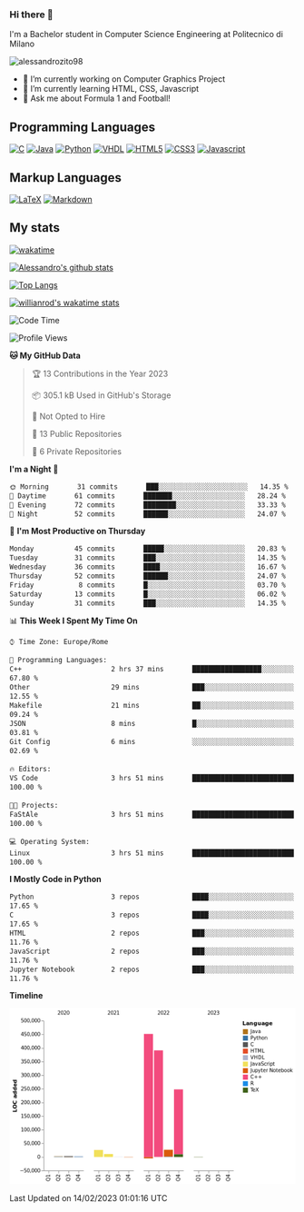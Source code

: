 ### Hi there 👋

I'm a Bachelor student in Computer Science Engineering at Politecnico di Milano

<p align="left"> <img src="https://komarev.com/ghpvc/?username=alessandrozito98&label=Profile%20views&color=129e00&style=plastic" alt="alessandrozito98" /> </p>


<!--
**alessandrozito98/alessandrozito98** is a ✨ _special_ ✨ repository because its `README.md` (this file) appears on your GitHub profile.
-->

- 🔭 I’m currently working on Computer Graphics Project
- 🌱 I’m currently learning HTML, CSS, Javascript
- 💬 Ask me about Formula 1 and Football!




## Programming Languages

[![C](https://img.shields.io/badge/c%20-%2300599C.svg?&style=for-the-badge&logo=c&logoColor=white)](<https://en.wikipedia.org/wiki/C_(programming_language)>)
[![Java](https://img.shields.io/badge/java-%23ED8B00.svg?&style=for-the-badge&logo=java&logoColor=white)](https://www.java.com/)
[![Python](https://img.shields.io/badge/python%20-%2314354C.svg?&style=for-the-badge&logo=python&logoColor=white)](https://www.python.org/)
[![VHDL](https://img.shields.io/badge/-VHDL-lightgrey?style=for-the-badge&logo=xilinx&logoColor=red)](https://en.wikipedia.org/wiki/VHDL)
[![HTML5](https://img.shields.io/badge/html5%20-%23E34F26.svg?&style=for-the-badge&logo=html5&logoColor=white)](https://en.wikipedia.org/wiki/HTML5)
[![CSS3](https://img.shields.io/badge/css3%20-%231572B6.svg?&style=for-the-badge&logo=css3&logoColor=white)](https://en.wikipedia.org/wiki/CSS)
[![Javascript](https://img.shields.io/badge/javascript%20-%23323330.svg?&style=for-the-badge&logo=javascript&logoColor=%23F7DF1)](https://en.wikipedia.org/wiki/JavaScript)

## Markup Languages

[![LaTeX](https://img.shields.io/badge/latex%20-%23008080.svg?&style=for-the-badge&logo=latex&logoColor=white)](https://en.wikipedia.org/wiki/LaTeX)
[![Markdown](https://img.shields.io/badge/markdown-%23000000.svg?&style=for-the-badge&logo=markdown&logoColor=white)](https://en.wikipedia.org/wiki/Markdown)


## My stats

[![wakatime](https://wakatime.com/badge/user/6602f0ab-f5f4-418b-b2fb-1fa267f6c557.svg)](https://wakatime.com/@6602f0ab-f5f4-418b-b2fb-1fa267f6c557)


[![Alessandro's github stats](https://github-readme-stats.vercel.app/api?username=alessandrozito98&count_private=true&show_icons=true&theme=radical)](https://github.com/anuraghazra/github-readme-stats)


[![Top Langs](https://github-readme-stats.vercel.app/api/top-langs/?username=alessandrozito98&langs_count=10&layout=compact)](https://github.com/anuraghazra/github-readme-stats)


[![willianrod's wakatime stats](https://github-readme-stats.vercel.app/api/wakatime?username=alessandrozito98&layout=compact&v=2)](https://github.com/anuraghazra/github-readme-stats) 



<!--START_SECTION:waka-->
![Code Time](http://img.shields.io/badge/Code%20Time-55%20hrs%207%20mins-blue)

![Profile Views](http://img.shields.io/badge/Profile%20Views-18-blue)

**🐱 My GitHub Data** 

> 🏆 13 Contributions in the Year 2023
 > 
> 📦 305.1 kB Used in GitHub's Storage 
 > 
> 🚫 Not Opted to Hire
 > 
> 📜 13 Public Repositories 
 > 
> 🔑 6 Private Repositories  
 > 
**I'm a Night 🦉** 

```text
🌞 Morning       31 commits       ███░░░░░░░░░░░░░░░░░░░░░░   14.35 % 
🌆 Daytime       61 commits       ███████░░░░░░░░░░░░░░░░░░   28.24 % 
🌃 Evening       72 commits       ████████░░░░░░░░░░░░░░░░░   33.33 % 
🌙 Night         52 commits       ██████░░░░░░░░░░░░░░░░░░░   24.07 % 

```
📅 **I'm Most Productive on Thursday** 

```text
Monday          45 commits       █████░░░░░░░░░░░░░░░░░░░░   20.83 % 
Tuesday         31 commits       ███░░░░░░░░░░░░░░░░░░░░░░   14.35 % 
Wednesday       36 commits       ████░░░░░░░░░░░░░░░░░░░░░   16.67 % 
Thursday        52 commits       ██████░░░░░░░░░░░░░░░░░░░   24.07 % 
Friday           8 commits       █░░░░░░░░░░░░░░░░░░░░░░░░   03.70 % 
Saturday        13 commits       █░░░░░░░░░░░░░░░░░░░░░░░░   06.02 % 
Sunday          31 commits       ███░░░░░░░░░░░░░░░░░░░░░░   14.35 % 

```


📊 **This Week I Spent My Time On** 

```text
⌚︎ Time Zone: Europe/Rome

💬 Programming Languages: 
C++                      2 hrs 37 mins       █████████████████░░░░░░░░   67.80 % 
Other                    29 mins             ███░░░░░░░░░░░░░░░░░░░░░░   12.55 % 
Makefile                 21 mins             ██░░░░░░░░░░░░░░░░░░░░░░░   09.24 % 
JSON                     8 mins              █░░░░░░░░░░░░░░░░░░░░░░░░   03.81 % 
Git Config               6 mins              ░░░░░░░░░░░░░░░░░░░░░░░░░   02.69 % 

🔥 Editors: 
VS Code                  3 hrs 51 mins       █████████████████████████   100.00 % 

🐱‍💻 Projects: 
FaStAle                  3 hrs 51 mins       █████████████████████████   100.00 % 

💻 Operating System: 
Linux                    3 hrs 51 mins       █████████████████████████   100.00 % 

```

**I Mostly Code in Python** 

```text
Python                   3 repos             ████░░░░░░░░░░░░░░░░░░░░░   17.65 % 
C                        3 repos             ████░░░░░░░░░░░░░░░░░░░░░   17.65 % 
HTML                     2 repos             ███░░░░░░░░░░░░░░░░░░░░░░   11.76 % 
JavaScript               2 repos             ███░░░░░░░░░░░░░░░░░░░░░░   11.76 % 
Jupyter Notebook         2 repos             ███░░░░░░░░░░░░░░░░░░░░░░   11.76 % 

```


**Timeline**

![Chart not found](https://raw.githubusercontent.com/alessandrozito98/alessandrozito98/master/charts/bar_graph.png) 


 Last Updated on 14/02/2023 01:01:16 UTC
<!--END_SECTION:waka-->
